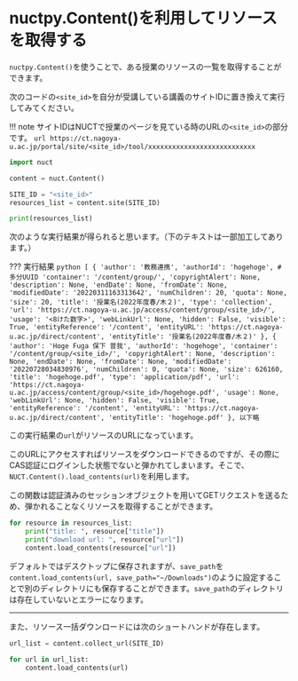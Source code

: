 # nuctpy.Content()を利用してリソースを取得する

`nuctpy.Content()`を使うことで、ある授業のリソースの一覧を取得することができます。

次のコードの`<site_id>`を自分が受講している講義のサイトIDに置き換えて実行してみてください。

!!! note
    サイトIDはNUCTで授業のページを見ている時のURLの`<site_id>`の部分です。
    ```url
    https://ct.nagoya-u.ac.jp/portal/site/<site_id>/tool/xxxxxxxxxxxxxxxxxxxxxxxxxxx
    ```

```python
import nuct

content = nuct.Content()

SITE_ID = "<site_id>"
resources_list = content.site(SITE_ID)

print(resources_list)
```

次のような実行結果が得られると思います。（下のテキストは一部加工してあります。）

??? 実行結果
    ```python
    [
        {
            'author': '教務連携',
            'authorId': 'hogehoge', # 多分UUID
            'container': '/content/group/',
            'copyrightAlert': None,
            'description': None,
            'endDate': None,
            'fromDate': None,
            'modifiedDate': '20220311163313642',
            'numChildren': 20,
            'quota': None,
            'size': 20,
            'title': '授業名(2022年度春/木２)',
            'type': 'collection',
            'url': 'https://ct.nagoya-u.ac.jp/access/content/group/<site_id>/',
            'usage': '<8けた数字>',
            'webLinkUrl': None,
            'hidden': False,
            'visible': True,
            'entityReference': '/content',
            'entityURL': 'https://ct.nagoya-u.ac.jp/direct/content',
            'entityTitle': '授業名(2022年度春/木２)'
        }, {
            'author': 'Hoge Fuga 保下 普我',
            'authorId': 'hogehoge',
            'container': '/content/group/<site_id>/',
            'copyrightAlert': None,
            'description': None,
            'endDate': None,
            'fromDate': None,
            'modifiedDate': '20220728034830976',
            'numChildren': 0,
            'quota': None,
            'size': 626160,
            'title': 'hogehoge.pdf',
            'type': 'application/pdf',
            'url': 'https://ct.nagoya-u.ac.jp/access/content/group/<site_id>/hogehoge.pdf',
            'usage': None,
            'webLinkUrl': None,
            'hidden': False,
            'visible': True,
            'entityReference': '/content',
            'entityURL': 'https://ct.nagoya-u.ac.jp/direct/content',
            'entityTitle': 'hogehoge.pdf'
        },
    以下略
    ```

この実行結果の`url`がリソースのURLになっています。

このURLにアクセスすればリソースをダウンロードできるのですが、その際にCAS認証にログインした状態でないと弾かれてしまいます。そこで、`NUCT.Content().load_contents(url)`を利用します。

この関数は認証済みのセッションオブジェクトを用いてGETリクエストを送るため、弾かれることなくリソースを取得することができます。

```python
for resource in resources_list:
    print("title: ", resource["title"])
    print("download url: ", resource["url"])
    content.load_contents(resource["url"])
```

デフォルトではデスクトップに保存されますが、`save_path`を`content.load_contents(url, save_path="~/Downloads")`のように設定することで別のディレクトリにも保存することができます。`save_path`のディレクトリは存在していないとエラーになります。

---

また、リソース一括ダウンロードには次のショートハンドが存在します。

```python
url_list = content.collect_url(SITE_ID)

for url in url_list:
    content.load_contents(url)
```
